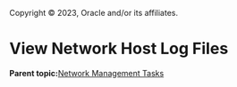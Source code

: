 Copyright © 2023, Oracle and/or its affiliates.

# View Network Host Log Files

**Parent topic:**[Network Management Tasks](../topics/cockpit-network.md)

